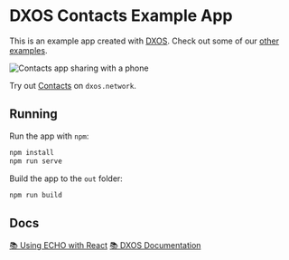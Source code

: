 # DXOS Contacts Example App

This is an example app created with [DXOS](https://dxos.org). Check out some of our [other examples](https://docs.dxos.org/guide/samples.html).

![Contacts app sharing with a phone](assets/contacts-app-share-browser-phone.gif)

Try out [Contacts](https://contacts.dxos.network) on `dxos.network`.

## Running

Run the app with `npm`:

```bash
npm install
npm run serve
```

Build the app to the `out` folder:

```bash
npm run build
```

## Docs

[📚 Using ECHO with React](https://docs.dxos.org/guide/echo/)
[📚 DXOS Documentation](https://docs.dxos.org)
